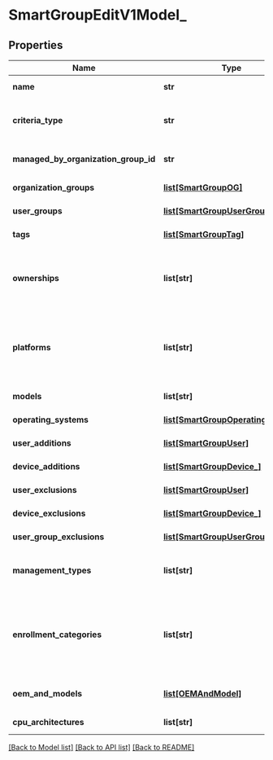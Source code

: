# SmartGroupEditV1Model_

## Properties
Name | Type | Description | Notes
------------ | ------------- | ------------- | -------------
**name** | **str** | Gets or sets smart Group Name. | [optional] 
**criteria_type** | **str** | Gets or sets smart Group Criteria Type (example: \&quot;All\&quot;, \&quot;UserDevice\&quot;). | [optional] 
**managed_by_organization_group_id** | **str** | Gets or sets managedBy Organization Group Identifier. | [optional] 
**organization_groups** | [**list[SmartGroupOG]**](SmartGroupOG.md) | Gets or sets organizationGroups List. | [optional] 
**user_groups** | [**list[SmartGroupUserGroup]**](SmartGroupUserGroup.md) | Gets or sets userGroups List. | [optional] 
**tags** | [**list[SmartGroupTag]**](SmartGroupTag.md) | Gets or sets smartGroup Tags List. | [optional] 
**ownerships** | **list[str]** | Gets or sets ownerships List (example : CorporateDedicated, CorporateShared, EmployeeOwned, AllOwnerships). | [optional] 
**platforms** | **list[str]** | Gets or sets platforms List (example : WindowsMobile, Apple, BlackBerry, Android, WindowsPhone, WindowsPc, AppleOsX, WindowsPhone8, WinRT, etc ). | [optional] 
**models** | **list[str]** | Gets or sets models (example : iPad). | [optional] 
**operating_systems** | [**list[SmartGroupOperatingSystem]**](SmartGroupOperatingSystem.md) | Gets or sets operating Systems List. | [optional] 
**user_additions** | [**list[SmartGroupUser]**](SmartGroupUser.md) | Gets or sets list of explicitly added users. | [optional] 
**device_additions** | [**list[SmartGroupDevice_]**](SmartGroupDevice_.md) | Gets or sets list of explicitly added devices. | [optional] 
**user_exclusions** | [**list[SmartGroupUser]**](SmartGroupUser.md) | Gets or sets list of excluded users. | [optional] 
**device_exclusions** | [**list[SmartGroupDevice_]**](SmartGroupDevice_.md) | Gets or sets list of excluded devices. | [optional] 
**user_group_exclusions** | [**list[SmartGroupUserGroup]**](SmartGroupUserGroup.md) | Gets or sets list of excluded user groups. | [optional] 
**management_types** | **list[str]** | Gets or sets management Type list (example : MdmEnrolled, ApplicationManaged). | [optional] 
**enrollment_categories** | **list[str]** | Gets or sets enrollment Category list (example :  DepEnrolled, Supervised, UserApprovedMdmEnrolled , SharedIpad, AndroidLegacy,  AndroidEnterprise, AadEnrolled). | [optional] 
**oem_and_models** | [**list[OEMAndModel]**](OEMAndModel.md) | Gets or sets device Manufacturer/OEM and Model. | [optional] 
**cpu_architectures** | **list[str]** | Gets or sets device cpu architectures. | [optional] 

[[Back to Model list]](../README.md#documentation-for-models) [[Back to API list]](../README.md#documentation-for-api-endpoints) [[Back to README]](../README.md)


